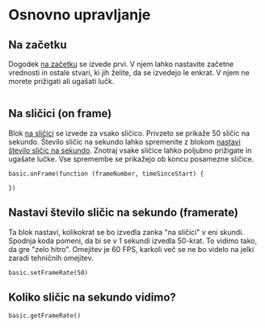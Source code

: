 # Osnovno upravljanje

## Na začetku
Dogodek [na začetku](/blocks/on-start) se izvede prvi. V njem lahko nastavite začetne
vrednosti in ostale stvari, ki jih želite, da se izvedejo le enkrat. V njem ne morete
prižigati ali ugašati lučk.

```blocks
```

## Na sličici (on frame)

Blok [na sličici](/reference/on-frame) se izvede za vsako sličico. Privzeto se prikaže
50 sličic na sekundo. Število sličic na sekundo lahko spremenite z blokom [nastavi
število sličic na sekundo](/reference/set-frame-rate). Znotraj vsake sličice lahko
poljubno prižigate in ugašate lučke. Vse spremembe se prikažejo ob koncu posamezne
sličice.

```block
basic.onFrame(function (frameNumber, timeSinceStart) {
	
})
```

## Nastavi število sličic na sekundo (framerate)

Ta blok nastavi, kolikokrat se bo izvedla zanka "na sličici" v eni skundi. Spodnja koda pomeni, da bi se v 1 sekundi izvedla 50-krat. To vidimo tako, da gre "zelo hitro". Omejitev je 60 FPS, karkoli več se ne bo videlo na jelki zaradi tehničnih omejitev.

```block
basic.setFrameRate(50)
```

## Koliko sličic na sekundo vidimo?
```block
basic.getFrameRate()
```



